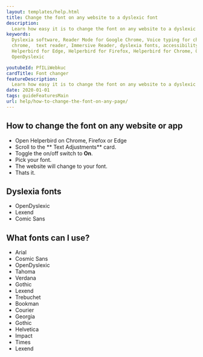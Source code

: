 ```yaml
---
layout: templates/help.html
title: Change the font on any website to a dyslexic font
description:
  Learn how easy it is to change the font on any website to a dyslexic font with Helperbird.
keywords:
  Dyslexia software, Reader Mode for Google Chrome, Voice typing for chrome, Text to speech for
  chrome,  text reader, Immersive Reader, dyslexia fonts, accessibility software, dyslexia software,
  Helperbird for Edge, Helperbird for Firefox, Helperbird for Chrome, Opendyslexic for Chrome,
  OpenDyslexic

youtubeId: PfILiWebkuc
cardTitle: Font changer
featureDescription:
  Learn how easy it is to change the font on any website to a dyslexic font with Helperbird.
date: 2020-01-01
tags: guideFeaturesMain
url: help/how-to-change-the-font-on-any-page/
---
```


## How to change the font on any website or app

- Open Helperbird on Chrome, Firefox or Edge
- Scroll to the ** Text Adjustments** card.
- Toggle the on/off switch to **On**.
- Pick your font.
- The website will change to your font.
- Thats it.

## Dyslexia fonts

- OpenDyslexic
- Lexend
- Comic Sans

## What fonts can I use?

- Arial
- Cosmic Sans
- OpenDyslexic
- Tahoma
- Verdana
- Gothic
- Lexend
- Trebuchet
- Bookman
- Courier
- Georgia
- Gothic
- Helvetica
- Impact
- Times
- Lexend
